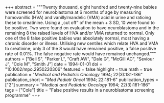 +++
abstract = """Twenty thousand, eight hundred and twenty‐nine babies were screened for neuroblastoma at 6 months of age by measuring homovanillic (HVA) and vanillylmandelic (VMA) acid in urine and ratioing these to creatinine. Using a „cut off”︁ of the mean + 3 SD, 10 were found to be positive. Two were found on evaluation to have neuroblastoma and in the remaining 8 the raised levels of HVA and/or VMA returned to normal. Only one of the 8 false positive babies was absolutely normal, most having a chronic disorder or illness. Utilising new centiles which relate HVA and VMA to creatinine, only 3 of the 8 would have remained positive, a false positive rate of 0.01%. The false negative rate would have remained unchanged."""
authors = ["Bell S", "Parker L", "Craft AW", "Dale G", "McGill AC", "Seviour J", "Cole M", "Smith J"]
date = 1994-01-01
doi = "10.1002/mpo.2950220306"
featured = false
highlight = true
math = true
publication = "*Medical and Pediatric Oncology* 1994; 22(3):181-186"
publication_short = "*Med Pediatr Oncol* 1994; 22:181-6"
publication_types = ["2"]
summary = "*Medical and Pediatric Oncology* 1994; 22(3):181-186"
tags = ["Cole"]
title = "False positive results in a neuroblastoma screening programme"
+++
